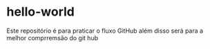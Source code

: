 # hello-world
Este repositório é para praticar o fluxo GitHub
além disso será para a melhor comprremsão do git hub
